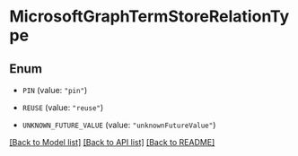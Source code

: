 # MicrosoftGraphTermStoreRelationType

## Enum


* `PIN` (value: `"pin"`)

* `REUSE` (value: `"reuse"`)

* `UNKNOWN_FUTURE_VALUE` (value: `"unknownFutureValue"`)


[[Back to Model list]](../README.md#documentation-for-models) [[Back to API list]](../README.md#documentation-for-api-endpoints) [[Back to README]](../README.md)


